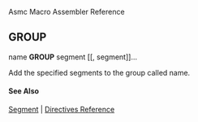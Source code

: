 Asmc Macro Assembler Reference

## GROUP

name **GROUP** segment [[, segment]]...

Add the specified segments to the group called name.

#### See Also

[Segment](segments.md) | [Directives Reference](readme.md)
